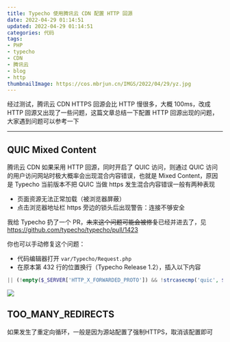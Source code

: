 ```yaml
---
title: Typecho 使用腾讯云 CDN 配置 HTTP 回源
date: 2022-04-29 01:14:51
updated: 2022-04-29 01:14:51
categories: 代码
tags:
- PHP
- typecho
- CDN
- 腾讯云
- blog
- http
thumbnailImage: https://cos.mbrjun.cn/IMGS/2022/04/29/yz.jpg
---
```

经过测试，腾讯云  CDN HTTPS 回源会比 HTTP 慢很多，大概 100ms，改成 HTTP 回源又出现了一些问题，这篇文章总结一下配置 HTTP 回源出现的问题，大家遇到问题可以参考一下
<!-- more -->

---

## QUIC Mixed Content

腾讯云 CDN 如果采用 HTTP 回源，同时开启了 QUIC 访问，则通过 QUIC 访问的用户访问网站时极大概率会出现混合内容错误，也就是 Mixed Content，原因是 Typecho 当前版本不把 QUIC 当做 https
发生混合内容错误一般有两种表现

- 页面资源无法正常加载（被浏览器屏蔽）
- 点击浏览器地址栏 https 旁边的锁头后出现警告：连接不够安全

我给 Typecho 扔了一个 PR，~~未来这个问题可能会被修复~~已经并进去了，见 https://github.com/typecho/typecho/pull/1423

你也可以手动修复这个问题：

- 代码编辑器打开 ``var/Typecho/Request.php``
- 在原本第 432 行的位置换行（Typecho Release 1.2），插入以下内容

```PHP
|| (!empty($_SERVER['HTTP_X_FORWARDED_PROTO']) && !strcasecmp('quic', $_SERVER['HTTP_X_FORWARDED_PROTO']))
```

![](https://cos.mbrjun.cn/IMGS/2022/04/29/yz.jpg)

## TOO_MANY_REDIRECTS

如果发生了重定向循环，一般是因为源站配置了强制HTTPS，取消该配置即可
